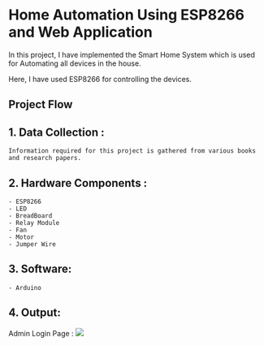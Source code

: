 # Home Automation Using ESP8266 and Web Application

In this project, I have implemented the Smart Home System which is used 
for Automating all devices in the house.

Here, I have used ESP8266 for controlling the devices.
## Project Flow

 ## 1. Data Collection : 
    
    Information required for this project is gathered from various books and research papers. 
 ## 2. Hardware Components :
    - ESP8266
    - LED
    - BreadBoard
    - Relay Module
    - Fan 
    - Motor
    - Jumper Wire
## 3. Software:
    - Arduino 
## 4. Output:
Admin Login Page :
![](images/1.jpg)

